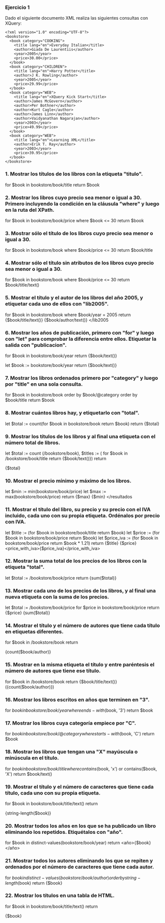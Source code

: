 ### Ejercicio 1

Dado el siguiente documento XML realiza las siguientes consultas con XQuery:

```
<?xml version="1.0" encoding="UTF-8"?>
<bookstore>
  <book category="COOKING">
    <title lang="en">Everyday Italian</title>
    <author>Giada De Laurentiis</author>
    <year>2005</year>
    <price>30.00</price>
  </book>
  <book category="CHILDREN">
    <title lang="en">Harry Potter</title>
    <author>J K. Rowling</author>
    <year>2005</year>
    <price>29.99</price>
  </book>
  <book category="WEB">
    <title lang="en">XQuery Kick Start</title>
    <author>James McGovern</author>
    <author>Per Bothner</author>
    <author>Kurt Cagle</author>
    <author>James Linn</author>
    <author>Vaidyanathan Nagarajan</author>
    <year>2003</year>
    <price>49.99</price>
  </book>
  <book category="WEB">
    <title lang="en">Learning XML</title>
    <author>Erik T. Ray</author>
    <year>2003</year>
    <price>39.95</price>
  </book>
</bookstore> 
```
### 1.	Mostrar los títulos de los libros con la etiqueta "titulo".

for $book in bookstore/book/title return $book

### 2.	Mostrar los libros cuyo precio sea menor o igual a 30. Primero incluyendo la condición en la cláusula "where" y luego en la ruta del XPath.

for $book in bookstore/book/price
where $book <= 30
return $book

### 3.	Mostrar sólo el título de los libros cuyo precio sea menor o igual a 30.

for $book in bookstore/book
where $book/price <= 30
return $book/title

### 4.	Mostrar sólo el título sin atributos de los libros cuyo precio sea menor o igual a 30.

for $book in bookstore/book
where $book/price <= 30
return $book/title/text()

### 5.	Mostrar el título y el autor de los libros del año 2005, y etiquetar cada uno de ellos con "lib2005".

for $book in bookstore/book
where $book/year = 2005
return <lib2005>
<titulo>{$book/title/text()}</titulo>
<autor>{$book/author/text()}</autor>
</lib2005

### 6.	Mostrar los años de publicación, primero con "for" y luego con "let" para comprobar la diferencia entre ellos. Etiquetar la salida con "publicacion".

for $book in bookstore/book/year
return <publicacion>{$book/text()}</publicacion>

let $book := bookstore/book/year
return <publicacion>{$book/text()}</publicacion>

### 7.	Mostrar los libros ordenados primero por "category" y luego por "title" en una sola consulta.

for $book in bookstore/book
order by $book/@category
order by $book/title
return  $book 
  
### 8.	Mostrar cuántos libros hay, y etiquetarlo con "total".

let $total := count(for $book in bookstore/book
return $book)
return <total>{$total}</total>

### 9.	Mostrar los títulos de los libros y al final una etiqueta con el número total de libros.

let $total := count (/bookstore/book),
$titles := (
for $book in /bookstore/book/title
return <titles>{$book/text()}</titles>)
return<resultados>
<title>{$titles}</title>
<total>{$total}</total>
</resultados>


### 10.	Mostrar el precio mínimo y máximo de los libros.

let $min := min(bookstore/book/price)
let $max := max(bookstore/book/price)
return <resultados>
<max>{$max}</max>
<min>{$min}</min>
</resultados

### 11.	Mostrar el título del libro, su precio y su precio con el IVA incluido, cada uno con su propia etiqueta. Ordénalos por precio con IVA.

 let $title := (for $book in bookstore/book/title
return $book)
let $price := (for $book in bookstore/book/price return $book)
let $price_iva := (for $book in bookstore/book/price return $book * 1.21)
return <resultados>
<titulo>{$title}</titulo>
<price>{$price}</price>
<price_with_iva>{$price_iva}</price_with_iva>
</resultados>
  
### 12.	Mostrar la suma total de los precios de los libros con la etiqueta "total".

let $total := /bookstore/book/price
return <total>{sum($total)}</total>

### 13.	Mostrar cada uno de los precios de los libros, y al final una nueva etiqueta con la suma de los precios.

let $total := /bookstore/book/price 
for $price in bookstore/book/price
return 
<resultados>
<price>{$price}</price>
<total>{sum($total)}</total>
</resultados>

### 14.	Mostrar el título y el número de autores que tiene cada título en etiquetas diferentes.

for $book in /bookstore/book
return 
<libro>
<title>{$book/title/text()}</title>
<autores>{count($book/author)}</autores>
</libro>

### 15.	Mostrar en la misma etiqueta el título y entre paréntesis el número de autores que tiene ese título.

for $book in /bookstore/book
return 
<libro>
{$book/title/text()} ({count($book/author)})
</libro>

### 16.	Mostrar los libros escritos en años que terminen en "3".

for $book in bookstore/book/year
where ends-with($book, '3')
return $book

### 17.	Mostrar los libros cuya categoría empiece por "C".

for $book in bookstore/book/@category
where starts-with($book, 'C')
return $book

### 18.	Mostrar los libros que tengan una "X" mayúscula o minúscula en el título.

for $book in bookstore/book/title
where contains($book, 'x') or contains($book, 'X')
return $book/text()

### 19.	Mostrar el título y el número de caracteres que tiene cada título, cada uno con su propia etiqueta.

for $book in bookstore/book/title/text()
return <books>
<title>{$book}</title>
<length>{string-length($book)}</length>
</books>

### 20.	Mostrar todos los años en los que se ha publicado un libro eliminando los repetidos. Etiquétalos con "año".

for $book in distinct-values(bookstore/book/year)
return <año>{$book}</año>

### 21.	Mostrar todos los autores eliminando los que se repiten y ordenados por el número de caracteres que tiene cada autor.

for $book in distinct-values(bookstore/book/author)
order by string-length($book)
return <author>{$book}</author>

### 22.	Mostrar los títulos en una tabla de HTML.

for $book in bookstore/book/title/text()
return 
<tr>
<td>{$book}</td>
</tr>
